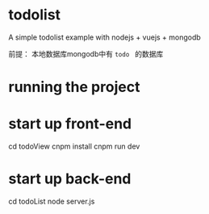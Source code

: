 # todolist
A simple todolist example with nodejs + vuejs + mongodb

前提：
本地数据库mongodb中有 `todo ` 的数据库

# running the project

# start up front-end
cd todoView
cnpm install
cnpm run dev

# start up back-end
cd todoList
node server.js

